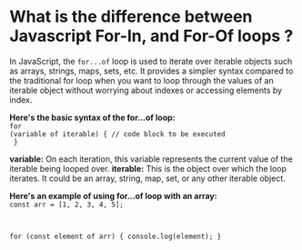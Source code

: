 # What is the difference between Javascript For-In, and For-Of loops ? 

In JavaScript, the `for...of` loop is used to iterate over iterable objects such as arrays, strings, maps, sets, etc. It provides a simpler syntax compared to the traditional for loop when you want to loop through the values of an iterable object without worrying about indexes or accessing elements by index.


<b>Here's the basic syntax of the for...of loop:</b></br>
<code>for (variable of iterable) {
    // code block to be executed</br>
}</code>

<b>variable:</b> On each iteration, this variable represents the current value of the iterable being looped over.
<b>iterable:</b> This is the object over which the loop iterates. It could be an array, string, map, set, or any other iterable object.

<b>Here's an example of using for...of loop with an array:</b>
<code>
const arr = [1, 2, 3, 4, 5];

for (const element of arr) {
    console.log(element);
}
</code>
